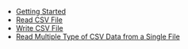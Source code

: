 - [Getting Started](getting-started.md)
- [Read CSV File](read-csv-file.md)
- [Write CSV File](write-csv-file.md)
- [Read Multiple Type of CSV Data from a Single File](read-multiple-type-of-csv-data-from-a-single-file.md)

